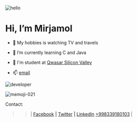 

![hello](https://user-images.githubusercontent.com/96412090/186645110-ba250d9a-b982-4b21-b3f4-2d75eb7acdad.png) 
# Hi, I’m Mirjamol

- 👀 My hobbies is watching TV and travels

- 🌱 I’m currently learning C and Java

- :information_desk_person: I'm student at [Qwasar Silicon Valley](https://qwasar.io/)

- 📫 [email ](alpholmon@gmail.com)


  
![developer](https://user-images.githubusercontent.com/96412090/186638132-ffbce524-8e8b-49ab-8d1b-9144b46dcb3e.png)

![memoji-021](https://user-images.githubusercontent.com/96412090/186644372-cb8a833d-63e7-40c5-8dac-8921c8ba6c2c.png)

Contact:


>>| 
<a href="https://facebook.com/holmonalp">Facebook</a> **|**
<a href="https://twitter.com/holmonalp">Twitter</a> **|**
<a href="https://linkedin.com/holmonalp">LinkedIn</a>
<a href="tel:+998339180103">+998339180103</a>
>>|
<!---
holmon-alp/About-Me is a ✨ special ✨ repository because its `README.md` (this file) appears on your GitHub profile.
You can click the Preview link to take a look at your changes.
--->
